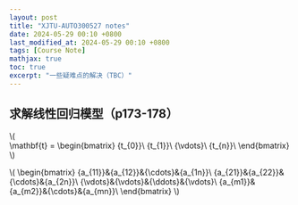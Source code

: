 ```yaml
---
layout: post  
title: "XJTU-AUTO300527 notes"  
date: 2024-05-29 00:10 +0800  
last_modified_at: 2024-05-29 00:10 +0800  
tags: [Course Note]  
mathjax: true
toc: true  
excerpt: "一些疑难点的解决（TBC）"
---
```


## 求解线性回归模型（p173-178）

\\( \
\mathbf{t} = \begin{bmatrix}
{t_{0}}\\
{t_{1}}\\
{\vdots}\\
{t_{n}}\\
\end{bmatrix}
\\\) 

\\(
\begin{bmatrix}
{a_{11}}&{a_{12}}&{\cdots}&{a_{1n}}\\
{a_{21}}&{a_{22}}&{\cdots}&{a_{2n}}\\
{\vdots}&{\vdots}&{\ddots}&{\vdots}\\
{a_{m1}}&{a_{m2}}&{\cdots}&{a_{mn}}\\
\end{bmatrix} 
\\)